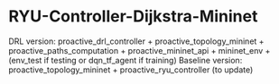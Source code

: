# RYU-Controller-Dijkstra-Mininet

DRL version: proactive_drl_controller + proactive_topology_mininet + proactive_paths_computation + proactive_mininet_api + mininet_env + (env_test if testing or dqn_tf_agent if training)
Baseline version: proactive_topology_mininet + proactive_ryu_controller (to update)
